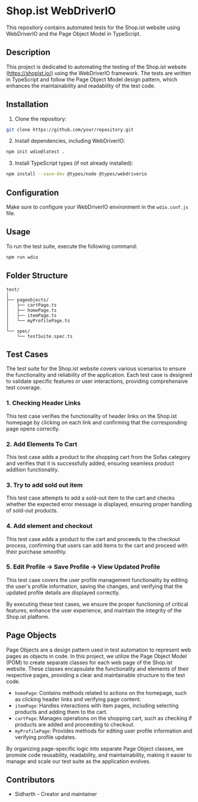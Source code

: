 # Shop.ist WebDriverIO

This repository contains automated tests for the Shop.ist website using WebDriverIO and the Page Object Model in TypeScript.

## Description

This project is dedicated to automating the testing of the Shop.ist website (https://shopist.io/) using the WebDriverIO framework. The tests are written in TypeScript and follow the Page Object Model design pattern, which enhances the maintainability and readability of the test code.

## Installation

1. Clone the repository:

```bash
git clone https://github.com/your/repository.git
```

2. Install dependencies, including WebDriverIO:

```bash
npm init wdio@latest .
```

3. Install TypeScript types (if not already installed):

```bash
npm install --save-dev @types/node @types/webdriverio
```

## Configuration

Make sure to configure your WebDriverIO environment in the `wdio.conf.js` file.

## Usage

To run the test suite, execute the following command:

```bash
npm run wdio 
```
## Folder Structure

```
test/
│
├── pageobjects/
│   ├── cartPage.ts
│   ├── homePage.ts
│   ├── itemPage.ts
│   └── myProfilePage.ts
│
└── spec/
    └── testSuite.spec.ts
```

## Test Cases

The test suite for the Shop.ist website covers various scenarios to ensure the functionality and reliability of the application. Each test case is designed to validate specific features or user interactions, providing comprehensive test coverage.

### 1. Checking Header Links

This test case verifies the functionality of header links on the Shop.ist homepage by clicking on each link and confirming that the corresponding page opens correctly.

### 2. Add Elements To Cart

This test case adds a product to the shopping cart from the Sofas category and verifies that it is successfully added, ensuring seamless product addition functionality.

### 3. Try to add sold out item

This test case attempts to add a sold-out item to the cart and checks whether the expected error message is displayed, ensuring proper handling of sold-out products.

### 4. Add element and checkout

This test case adds a product to the cart and proceeds to the checkout process, confirming that users can add items to the cart and proceed with their purchase smoothly.

### 5. Edit Profile -> Save Profile -> View Updated Profile

This test case covers the user profile management functionality by editing the user's profile information, saving the changes, and verifying that the updated profile details are displayed correctly.

By executing these test cases, we ensure the proper functioning of critical features, enhance the user experience, and maintain the integrity of the Shop.ist platform.

## Page Objects

Page Objects are a design pattern used in test automation to represent web pages as objects in code. In this project, we utilize the Page Object Model (POM) to create separate classes for each web page of the Shop.ist website. These classes encapsulate the functionality and elements of their respective pages, providing a clear and maintainable structure to the test code.

- `homePage`: Contains methods related to actions on the homepage, such as clicking header links and verifying page content.
- `itemPage`: Handles interactions with item pages, including selecting products and adding them to the cart.
- `cartPage`: Manages operations on the shopping cart, such as checking if products are added and proceeding to checkout.
- `myProfilePage`: Provides methods for editing user profile information and verifying profile updates.

By organizing page-specific logic into separate Page Object classes, we promote code reusability, readability, and maintainability, making it easier to manage and scale our test suite as the application evolves.

## Contributors

- Sidharth - Creator and maintainer

